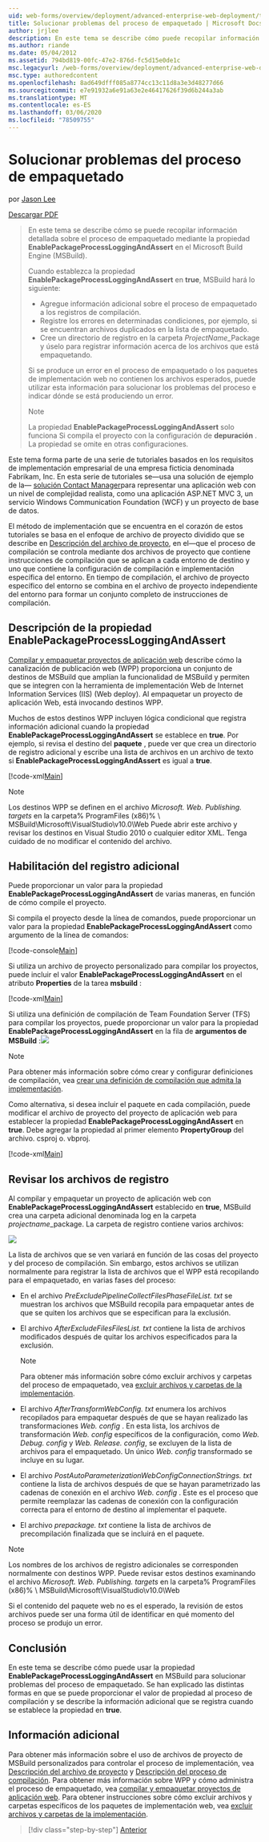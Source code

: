 ```yaml
---
uid: web-forms/overview/deployment/advanced-enterprise-web-deployment/troubleshooting-the-packaging-process
title: Solucionar problemas del proceso de empaquetado | Microsoft Docs
author: jrjlee
description: En este tema se describe cómo puede recopilar información detallada sobre el proceso de empaquetado mediante la propiedad EnablePackageProcessLoggingAndAssert en la sección M...
ms.author: riande
ms.date: 05/04/2012
ms.assetid: 794bd819-00fc-47e2-876d-fc5d15e0de1c
msc.legacyurl: /web-forms/overview/deployment/advanced-enterprise-web-deployment/troubleshooting-the-packaging-process
msc.type: authoredcontent
ms.openlocfilehash: 8ad649dfff085a8774cc13c11d8a3e3d48277d66
ms.sourcegitcommit: e7e91932a6e91a63e2e46417626f39d6b244a3ab
ms.translationtype: MT
ms.contentlocale: es-ES
ms.lasthandoff: 03/06/2020
ms.locfileid: "78509755"
---
```

# <a name="troubleshooting-the-packaging-process"></a>Solucionar problemas del proceso de empaquetado

por [Jason Lee](https://github.com/jrjlee)

[Descargar PDF](https://msdnshared.blob.core.windows.net/media/MSDNBlogsFS/prod.evol.blogs.msdn.com/CommunityServer.Blogs.Components.WeblogFiles/00/00/00/63/56/8130.DeployingWebAppsInEnterpriseScenarios.pdf)

> En este tema se describe cómo se puede recopilar información detallada sobre el proceso de empaquetado mediante la propiedad **EnablePackageProcessLoggingAndAssert** en el Microsoft Build Engine (MSBuild).
> 
> Cuando establezca la propiedad **EnablePackageProcessLoggingAndAssert** en **true**, MSBuild hará lo siguiente:
> 
> - Agregue información adicional sobre el proceso de empaquetado a los registros de compilación.
> - Registre los errores en determinadas condiciones, por ejemplo, si se encuentran archivos duplicados en la lista de empaquetado.
> - Cree un directorio de registro en la carpeta *ProjectName*\_Package y úselo para registrar información acerca de los archivos que está empaquetando.
> 
> Si se produce un error en el proceso de empaquetado o los paquetes de implementación web no contienen los archivos esperados, puede utilizar esta información para solucionar los problemas del proceso e indicar dónde se está produciendo un error.
> 
> > [!NOTE]
> > La propiedad **EnablePackageProcessLoggingAndAssert** solo funciona Si compila el proyecto con la configuración de **depuración** . La propiedad se omite en otras configuraciones.

Este tema forma parte de una serie de tutoriales basados en los requisitos de implementación empresarial de una empresa ficticia denominada Fabrikam, Inc. En esta serie de tutoriales se&#x2014;usa una solución de ejemplo de la&#x2014; [solución Contact Manager](../web-deployment-in-the-enterprise/the-contact-manager-solution.md)para representar una aplicación web con un nivel de complejidad realista, como una aplicación ASP.NET MVC 3, un servicio Windows Communication Foundation (WCF) y un proyecto de base de datos.

El método de implementación que se encuentra en el corazón de estos tutoriales se basa en el enfoque de archivo de proyecto dividido que se describe en [Descripción del archivo de proyecto](../web-deployment-in-the-enterprise/understanding-the-project-file.md), en el&#x2014;que el proceso de compilación se controla mediante dos archivos de proyecto que contiene instrucciones de compilación que se aplican a cada entorno de destino y uno que contiene la configuración de compilación e implementación específica del entorno. En tiempo de compilación, el archivo de proyecto específico del entorno se combina en el archivo de proyecto independiente del entorno para formar un conjunto completo de instrucciones de compilación.

## <a name="understanding-the-enablepackageprocessloggingandassert-property"></a>Descripción de la propiedad EnablePackageProcessLoggingAndAssert

[Compilar y empaquetar proyectos de aplicación web](../web-deployment-in-the-enterprise/building-and-packaging-web-application-projects.md) describe cómo la canalización de publicación web (WPP) proporciona un conjunto de destinos de MSBuild que amplían la funcionalidad de MSBuild y permiten que se integren con la herramienta de implementación Web de Internet Information Services (IIS) (Web deploy). Al empaquetar un proyecto de aplicación Web, está invocando destinos WPP.

Muchos de estos destinos WPP incluyen lógica condicional que registra información adicional cuando la propiedad **EnablePackageProcessLoggingAndAssert** se establece en **true**. Por ejemplo, si revisa el destino del **paquete** , puede ver que crea un directorio de registro adicional y escribe una lista de archivos en un archivo de texto si **EnablePackageProcessLoggingAndAssert** es igual a **true**.

[!code-xml[Main](troubleshooting-the-packaging-process/samples/sample1.xml)]

> [!NOTE]
> Los destinos WPP se definen en el archivo *Microsoft. Web. Publishing. targets* en la carpeta% ProgramFiles (x86)% \ MSBuild\Microsoft\VisualStudio\v10.0\Web Puede abrir este archivo y revisar los destinos en Visual Studio 2010 o cualquier editor XML. Tenga cuidado de no modificar el contenido del archivo.

## <a name="enabling-the-additional-logging"></a>Habilitación del registro adicional

Puede proporcionar un valor para la propiedad **EnablePackageProcessLoggingAndAssert** de varias maneras, en función de cómo compile el proyecto.

Si compila el proyecto desde la línea de comandos, puede proporcionar un valor para la propiedad **EnablePackageProcessLoggingAndAssert** como argumento de la línea de comandos:

[!code-console[Main](troubleshooting-the-packaging-process/samples/sample2.cmd)]

Si utiliza un archivo de proyecto personalizado para compilar los proyectos, puede incluir el valor **EnablePackageProcessLoggingAndAssert** en el atributo **Properties** de la tarea **msbuild** :

[!code-xml[Main](troubleshooting-the-packaging-process/samples/sample3.xml)]

Si utiliza una definición de compilación de Team Foundation Server (TFS) para compilar los proyectos, puede proporcionar un valor para la propiedad **EnablePackageProcessLoggingAndAssert** en la fila de **argumentos de MSBuild** :![](troubleshooting-the-packaging-process/_static/image1.png)

> [!NOTE]
> Para obtener más información sobre cómo crear y configurar definiciones de compilación, vea [crear una definición de compilación que admita la implementación](../configuring-team-foundation-server-for-web-deployment/creating-a-build-definition-that-supports-deployment.md).

Como alternativa, si desea incluir el paquete en cada compilación, puede modificar el archivo de proyecto del proyecto de aplicación web para establecer la propiedad **EnablePackageProcessLoggingAndAssert** en **true**. Debe agregar la propiedad al primer elemento **PropertyGroup** del archivo. csproj o. vbproj.

[!code-xml[Main](troubleshooting-the-packaging-process/samples/sample4.xml)]

## <a name="reviewing-the-log-files"></a>Revisar los archivos de registro

Al compilar y empaquetar un proyecto de aplicación web con **EnablePackageProcessLoggingAndAssert** establecido en **true**, MSBuild crea una carpeta adicional denominada log en la carpeta *projectname*\_package. La carpeta de registro contiene varios archivos:

![](troubleshooting-the-packaging-process/_static/image2.png)

La lista de archivos que se ven variará en función de las cosas del proyecto y del proceso de compilación. Sin embargo, estos archivos se utilizan normalmente para registrar la lista de archivos que el WPP está recopilando para el empaquetado, en varias fases del proceso:

- En el archivo *PreExcludePipelineCollectFilesPhaseFileList. txt* se muestran los archivos que MSBuild recopila para empaquetar antes de que se quiten los archivos que se especifican para la exclusión.
- El archivo *AfterExcludeFilesFilesList. txt* contiene la lista de archivos modificados después de quitar los archivos especificados para la exclusión.

    > [!NOTE]
    > Para obtener más información sobre cómo excluir archivos y carpetas del proceso de empaquetado, vea [excluir archivos y carpetas de la implementación](excluding-files-and-folders-from-deployment.md).
- El archivo *AfterTransformWebConfig. txt* enumera los archivos recopilados para empaquetar después de que se hayan realizado las transformaciones *Web. config* . En esta lista, los archivos de transformación *Web. config* específicos de la configuración, como *Web. Debug. config* y *Web. Release. config*, se excluyen de la lista de archivos para el empaquetado. Un único *Web. config* transformado se incluye en su lugar.
- El archivo *PostAutoParameterizationWebConfigConnectionStrings. txt* contiene la lista de archivos después de que se hayan parametrizado las cadenas de conexión en el archivo *Web. config* . Este es el proceso que permite reemplazar las cadenas de conexión con la configuración correcta para el entorno de destino al implementar el paquete.
- El archivo *prepackage. txt* contiene la lista de archivos de precompilación finalizada que se incluirá en el paquete.

> [!NOTE]
> Los nombres de los archivos de registro adicionales se corresponden normalmente con destinos WPP. Puede revisar estos destinos examinando el archivo *Microsoft. Web. Publishing. targets* en la carpeta% ProgramFiles (x86)% \ MSBuild\Microsoft\VisualStudio\v10.0\Web

Si el contenido del paquete web no es el esperado, la revisión de estos archivos puede ser una forma útil de identificar en qué momento del proceso se produjo un error.

## <a name="conclusion"></a>Conclusión

En este tema se describe cómo puede usar la propiedad **EnablePackageProcessLoggingAndAssert** en MSBuild para solucionar problemas del proceso de empaquetado. Se han explicado las distintas formas en que se puede proporcionar el valor de propiedad al proceso de compilación y se describe la información adicional que se registra cuando se establece la propiedad en **true**.

## <a name="further-reading"></a>Información adicional

Para obtener más información sobre el uso de archivos de proyecto de MSBuild personalizados para controlar el proceso de implementación, vea [Descripción del archivo de proyecto](../web-deployment-in-the-enterprise/understanding-the-project-file.md) y [Descripción del proceso de compilación](../web-deployment-in-the-enterprise/understanding-the-build-process.md). Para obtener más información sobre WPP y cómo administra el proceso de empaquetado, vea [compilar y empaquetar proyectos de aplicación web](../web-deployment-in-the-enterprise/building-and-packaging-web-application-projects.md). Para obtener instrucciones sobre cómo excluir archivos y carpetas específicos de los paquetes de implementación web, vea [excluir archivos y carpetas de la implementación](excluding-files-and-folders-from-deployment.md).

> [!div class="step-by-step"]
> [Anterior](running-windows-powershell-scripts-from-msbuild-project-files.md)
